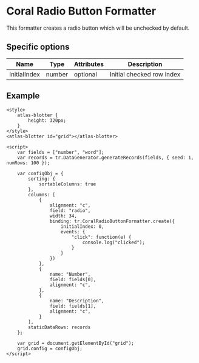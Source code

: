 # Coral Radio Button Formatter

This formatter creates a radio button which will be  unchecked by default.

## Specific options

| Name          | Type   | Attributes | Description                                               |
| ------------- | ------ | ---------- | --------------------------------------------------------- |
| initialIndex  | number | optional   | Initial checked row index                                 |

## Example

```live(formatters)
<style>
	atlas-blotter {
		height: 320px;
	}
</style>
<atlas-blotter id="grid"></atlas-blotter>

<script>
	var fields = ["number", "word"];
	var records = tr.DataGenerator.generateRecords(fields, { seed: 1, numRows: 100 });

	var configObj = {
		sorting: {
			sortableColumns: true
		},
		columns: [
			{
				alignment: "c",
				field: "radio",
				width: 34,
				binding: tr.CoralRadioButtonFormatter.create({
					initialIndex: 0,
					events: {
						"click": function(e) {
							console.log("clicked");
						}
					}
				})
			},
			{
				name: "Number",
				field: fields[0],
				alignment: "c",
			},
			{
				name: "Description",
				field: fields[1],
				alignment: "c",
			}
		],
		staticDataRows: records
	};

	var grid = document.getElementById("grid");
	grid.config = configObj;
</script>
```